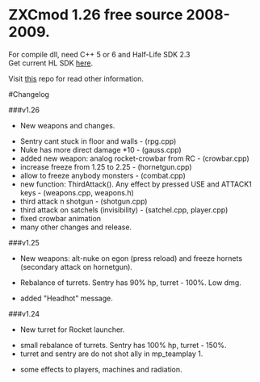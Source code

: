 # ZXCmod 1.26 free source 2008-2009.

For compile dll, need C++ 5 or 6 and Half-Life SDK 2.3  
Get current HL SDK [here](https://github.com/ValveSoftware/halflife). 

Visit [this](https://github.com/ZXCmod/ZXCmod-info) repo for read other information. 

#Changelog

###v1.26

+ New weapons and changes.
- Sentry cant stuck in floor and walls - (rpg.cpp)
- Nuke has more direct damage *10 - (gauss.cpp)
- added new weapon: analog rocket-crowbar from RC - (crowbar.cpp)
- increase freeze from 1.25 to 2.25 - (hornetgun.cpp)
- allow to freeze anybody monsters - (combat.cpp)
- new function: ThirdAttack(). Any effect by pressed USE and ATTACK1 keys - (weapons.cpp, weapons.h)
- third attack n shotgun - (shotgun.cpp)
- third attack on satchels (invisibility) - (satchel.cpp, player.cpp)
- fixed crowbar animation                                                                             
- many other changes and release.


###v1.25

+ New weapons: alt-nuke on egon (press reload) and freeze hornets (secondary attack on hornetgun).
- Rebalance of turrets. Sentry has 90% hp, turret - 100%. Low dmg.
+ added "Headhot" message.

 
###v1.24

+ New turret for Rocket launcher.
- small rebalance of turrets. Sentry has 100% hp, turret - 150%.
- turret and sentry are do not shot ally in mp_teamplay 1.
+ some effects to players, machines and radiation. 